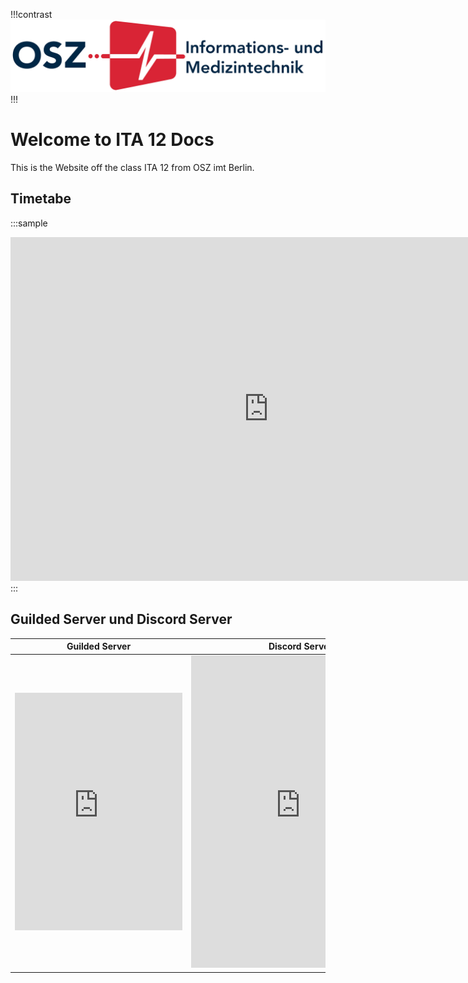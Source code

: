 !!!contrast
![](/img/OSZimt-Logo-l.png)
!!!
# Welcome to ITA 12 Docs

This is the Website off the class ITA 12 from OSZ imt Berlin.

## Timetabe

<style>
    .sample {
        text-align: center;
        color: #000000;
        border-radius: 10px;
        background-color: #FFFFFF;
        border: 1px solid #000000;
        padding-top: 20px;
        margin-bottom: 20px;
        with: 865px
    }
</style>
:::sample
<iframe src="https://mese.webuntis.com/WebUntis/monitor?school=OSZ%20IMT&simple=2&type=1&monitorType=tt&name=ITA%2012" width="825px" height="550px" frameborder="0" scrolling="no"></iframe>
:::

## Guilded Server und Discord Server


| Guilded Server | Discord Server |
| ---- | ---- |
| <iframe src="https://www.guilded.gg/canvas_index.html?route=%2Fcanvas%2Fembed%2Fteamcard%2F1ED84ZWE" width="268px" height="380px" frameborder="0" scrolling="no"></iframe> | <iframe src="https://discord.com/widget?id=1011175498463842355&theme=dark" width="350px" height="500px" allowtransparency="true" frameborder="0" sandbox="allow-popups allow-popups-to-escape-sandbox allow-same-origin allow-scripts"></iframe> |
